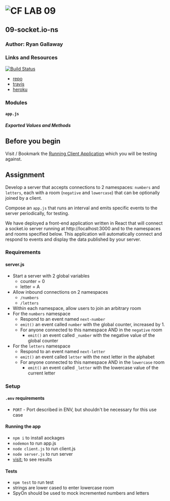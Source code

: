 ![CF](http://i.imgur.com/7v5ASc8.png) LAB 09
=================================================

## 09-socket.io-ns

### Author: Ryan Gallaway

### Links and Resources

[![Build Status](https://www.travis-ci.com/rkgallaway/09-socket.io-ns.svg?branch=master)](https://www.travis-ci.com/rkgallaway/09-socket.io-ns)

* [repo](https://github.com/rkgallaway/09-socket.io-ns)
* [travis](https://www.travis-ci.com/rkgallaway/09-socket.io-ns)
* [heroku](https://lab-09-socket-io-ns.herokuapp.com)

### Modules
#### `app.js`
##### Exported Values and Methods

## Before you begin
Visit / Bookmark the [Running Client Application](https://pmww0ww42q.codesandbox.io/) which you will be testing against.

## Assignment
Develop a server that accepts connections to 2 namespaces: `numbers` and `letters`, each with a room (`negative` and `lowercase`) that can be optionally joined by a client.

Compose an `app.js` that runs an interval and emits specific events to the server periodically, for testing.

We have deployed a front-end application written in React that will connect a socket.io server running at http://localhost:3000 and to the namespaces and rooms specified below.  This application will automatically connect and respond to events and display the data published by your server.

### Requirements 

#### server.js

* Start a server with 2 global variables
  * counter = 0
  * letter = A
* Allow inbound connections on 2 namespaces
  * `/numbers`
  * `/letters`
* Within each namespace, allow users to join an arbitrary room
* For the `numbers` namespace
  * Respond to an event named `next-number`
  * `emit()` an event called `number` with the global counter, increased by 1.
  * For anyone connected to this namespace AND in the `negative` room
    * `emit()` an event called `_number` with the negative value of the global counter
* For the `letters` namespace
  * Respond to an event named `next-letter`
  * `emit()` an event called `letter` with the next letter in the alphabet
  * For anyone connected to this namespace AND in the `lowercase` room
    * `emit()` an event called `_letter` with the lowercase value of the current letter

### Setup
#### `.env` requirements
* `PORT` - Port described in ENV, but shouldn't be necessary for this use case

#### Running the app
* `npm i` to install aockages
* `nodemon` to run app.js
* `node client.js` to run client.js
* `node server.js` to run server
* [visit:](https://pmww0ww42q.codesandbox.io/) to see results

#### Tests
* `npm test` to run test
* strings are lower cased to enter lowercase room
* SpyOn should be used to mock incremented numbers and letters

